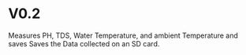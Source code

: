 # V0.2
Measures PH, TDS, Water Temperature, and ambient Temperature and saves Saves the Data collected on an SD card. 